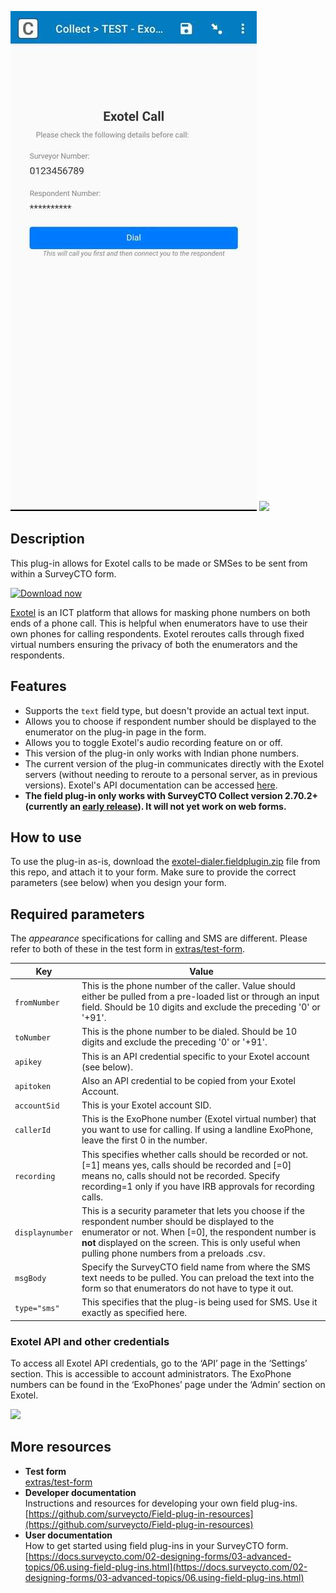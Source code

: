 ![](extras/call-preview.jpeg)
![](extras/Exotel-SMS.png)

## Description
This plug-in allows for Exotel calls to be made or SMSes to be sent from within a SurveyCTO form. 

[![Download now](extras/download-button.png)](https://github.com/J-PAL-South-Asia/scto-exotel/raw/master/exotel-dialer.fieldplugin.zip)

[Exotel](https://exotel.com) is an ICT platform that allows for masking phone numbers on both ends of a phone call. This is helpful when enumerators have to use their own phones for calling respondents. Exotel  reroutes calls through fixed virtual numbers ensuring the privacy of both the enumerators and the respondents. 

## Features

 * Supports the `text` field type, but doesn't provide an actual text input. 
 * Allows you to choose if respondent number should be displayed to the enumerator on the plug-in page in the form.
 * Allows you to toggle Exotel's audio recording feature on or off.
 * This version of the plug-in only works with Indian phone numbers.
 * The current version of the plug-in communicates directly with the Exotel servers (without needing to reroute to a personal server, as in previous versions).  Exotel's API documentation can be accessed [here](https://developer.exotel.com/api).
 * **The field plug-in only works with SurveyCTO Collect version 2.70.2+ (currently an [early release](https://docs.surveycto.com/collect/)). It will not yet work on web forms.**

## How to use

To use the plug-in as-is, download the [exotel-dialer.fieldplugin.zip](https://github.com/J-PAL-South-Asia/scto-exotel/raw/master/exotel-dialer.fieldplugin.zip) file from this repo, and attach it to your form. Make sure to provide the correct parameters (see below) when you design your form.

## Required parameters

The *appearance* specifications for calling and SMS are different. Please refer to both of these in the test form in [extras/test-form](https://github.com/J-PAL-South-Asia/scto-exotel/tree/master/extras/test-form). 

| Key             | Value                                                                                                                                                                                                                                                              |
| --------------- | ------------------------------------------------------------------------------------------------------------------------------------------------------------------------------------------------------------------------------------------------------------------ |
| `fromNumber`    | This is the phone number of the caller. Value should either be pulled from a pre-loaded list or through an input field. Should be 10 digits and exclude the preceding '0' or '+91'.                                                                                |
| `toNumber`      | This is the phone number to be dialed. Should be 10 digits and exclude the preceding '0' or '+91'.                                                                                                                                                                 |
| `apikey`        | This is an API credential specific to your Exotel account (see below).                                                                                                                                                                                             |
| `apitoken`      | Also an API credential to be copied from your Exotel Account.                                                                                                                                                                                                      |
| `accountSid`    | This is your Exotel account SID.                                                                                                                                                                                                                                   |
| `callerId`      | This is the ExoPhone number (Exotel virtual number) that you want to use for calling. If using a landline ExoPhone, leave the first 0 in the number.                                                                                                               |
| `recording`     | This specifies whether calls should be recorded or not. [=1] means yes, calls should be recorded and [=0] means no, calls should not be recorded. Specify recording=1 only if you have IRB approvals for recording calls.                                          |
| `displaynumber` | This is a security parameter that lets you choose if the respondent number should be displayed to the enumerator or not. When [=0], the respondent number is **not** displayed on the screen. This is only useful when pulling phone numbers from a preloads .csv. |
| `msgBody`       | Specify the SurveyCTO field name from where the SMS text needs to be pulled. You can preload the text into the form so that enumerators do not have to type it out.                                                                                                |
| `type="sms"`    | This specifies that the plug-is being used for SMS. Use it exactly as specified here.                                                                                                                                                                              |

### Exotel API and other credentials 
To access all Exotel API credentials, go to the ‘API’ page in the ‘Settings’ section. This is accessible to account administrators. The ExoPhone numbers can be found in the ‘ExoPhones’ page under the ‘Admin’ section on Exotel.

![](extras/exotel-api-info.png)


## More resources

* **Test form**  
 [extras/test-form](https://github.com/J-PAL-South-Asia/scto-exotel/tree/master/extras/test-form)
* **Developer documentation**  
Instructions and resources for developing your own field plug-ins.  
[https://github.com/surveycto/Field-plug-in-resources](https://github.com/surveycto/Field-plug-in-resources)
* **User documentation**  
How to get started using field plug-ins in your SurveyCTO form.  
[https://docs.surveycto.com/02-designing-forms/03-advanced-topics/06.using-field-plug-ins.html](https://docs.surveycto.com/02-designing-forms/03-advanced-topics/06.using-field-plug-ins.html)
